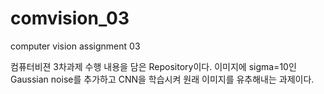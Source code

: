 # comvision_03
computer vision assignment 03

컴퓨터비젼 3차과제 수행 내용을 담은 Repository이다.
이미지에 sigma=10인 Gaussian noise를 추가하고 CNN을 학습시켜 원래 이미지를 유추해내는 과제이다.
